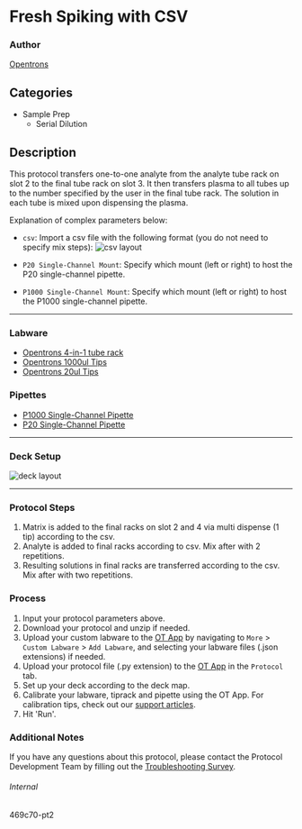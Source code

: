 # Fresh Spiking with CSV

### Author
[Opentrons](https://opentrons.com/)

## Categories
* Sample Prep
	* Serial Dilution

## Description
This protocol transfers one-to-one analyte from the analyte tube rack on slot 2 to the final tube rack on slot 3. It then transfers plasma to all tubes up to the number specified by the user in the final tube rack. The solution in each tube is mixed upon dispensing the plasma.

Explanation of complex parameters below:
* `csv`: Import a csv file with the following format (you do not need to specify mix steps):
![csv layout](https://opentrons-protocol-library-website.s3.amazonaws.com/custom-README-images/469c70/Screen+Shot+2021-11-30+at+10.36.56+AM.png)

* `P20 Single-Channel Mount`: Specify which mount (left or right) to host the P20 single-channel pipette.
* `P1000 Single-Channel Mount`: Specify which mount (left or right) to host the P1000 single-channel pipette.


---

### Labware
* [Opentrons 4-in-1 tube rack](https://shop.opentrons.com/collections/racks-and-adapters/products/tube-rack-set-1)
* [Opentrons 1000ul Tips](https://shop.opentrons.com/collections/opentrons-tips)
* [Opentrons 20ul Tips](https://shop.opentrons.com/collections/opentrons-tips)



### Pipettes
* [P1000 Single-Channel Pipette](https://shop.opentrons.com/collections/ot-2-robot/products/single-channel-electronic-pipette)
* [P20 Single-Channel Pipette](https://shop.opentrons.com/collections/ot-2-robot/products/single-channel-electronic-pipette)

---

### Deck Setup
![deck layout](https://opentrons-protocol-library-website.s3.amazonaws.com/custom-README-images/469c70/Screen+Shot+2021-11-30+at+7.50.04+AM.png)

---

### Protocol Steps
1. Matrix is added to the final racks on slot 2 and 4 via multi dispense (1 tip) according to the csv.
2. Analyte is added to final racks according to csv. Mix after with 2 repetitions.
3. Resulting solutions in final racks are transferred according to the csv. Mix after with two repetitions.


### Process
1. Input your protocol parameters above.
2. Download your protocol and unzip if needed.
3. Upload your custom labware to the [OT App](https://opentrons.com/ot-app) by navigating to `More` > `Custom Labware` > `Add Labware`, and selecting your labware files (.json extensions) if needed.
4. Upload your protocol file (.py extension) to the [OT App](https://opentrons.com/ot-app) in the `Protocol` tab.
5. Set up your deck according to the deck map.
6. Calibrate your labware, tiprack and pipette using the OT App. For calibration tips, check out our [support articles](https://support.opentrons.com/en/collections/1559720-guide-for-getting-started-with-the-ot-2).
7. Hit 'Run'.

### Additional Notes
If you have any questions about this protocol, please contact the Protocol Development Team by filling out the [Troubleshooting Survey](https://protocol-troubleshooting.paperform.co/).

###### Internal
469c70-pt2
